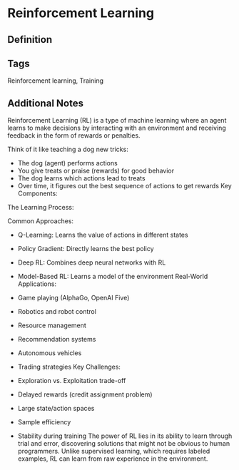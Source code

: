 
# Reinforcement Learning

## Definition


## Tags
Reinforcement learning, Training

## Additional Notes
Reinforcement Learning (RL) is a type of machine learning where an agent learns to make decisions by interacting with an environment and receiving feedback in the form of rewards or penalties.

Think of it like teaching a dog new tricks:

- The dog (agent) performs actions
- You give treats or praise (rewards) for good behavior
- The dog learns which actions lead to treats
- Over time, it figures out the best sequence of actions to get rewards
Key Components:

The Learning Process:

Common Approaches:

- Q-Learning: Learns the value of actions in different states
- Policy Gradient: Directly learns the best policy
- Deep RL: Combines deep neural networks with RL
- Model-Based RL: Learns a model of the environment
Real-World Applications:

- Game playing (AlphaGo, OpenAI Five)
- Robotics and robot control
- Resource management
- Recommendation systems
- Autonomous vehicles
- Trading strategies
Key Challenges:

- Exploration vs. Exploitation trade-off
- Delayed rewards (credit assignment problem)
- Large state/action spaces
- Sample efficiency
- Stability during training
The power of RL lies in its ability to learn through trial and error, discovering solutions that might not be obvious to human programmers. Unlike supervised learning, which requires labeled examples, RL can learn from raw experience in the environment.

